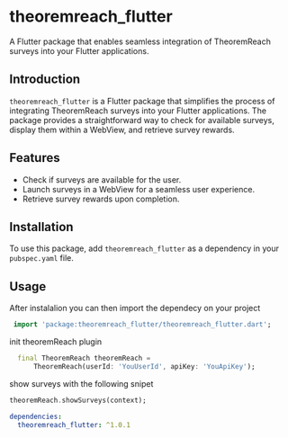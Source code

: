 
# theoremreach_flutter

A Flutter package that enables seamless integration of TheoremReach surveys into your Flutter applications.

## Introduction

`theoremreach_flutter` is a Flutter package that simplifies the process of integrating TheoremReach surveys into your Flutter applications. The package provides a straightforward way to check for available surveys, display them within a WebView, and retrieve survey rewards.

## Features

- Check if surveys are available for the user.
- Launch surveys in a WebView for a seamless user experience.
- Retrieve survey rewards upon completion.

## Installation

To use this package, add `theoremreach_flutter` as a dependency in your `pubspec.yaml` file.


## Usage
After instalalion you can then import the dependecy on your project

```dart
 import 'package:theoremreach_flutter/theoremreach_flutter.dart';
```
init theoremReach plugin
```dart
  final TheoremReach theoremReach =
      TheoremReach(userId: 'YouUserId', apiKey: 'YouApiKey');
```
show surveys with the following snipet

```dart
theoremReach.showSurveys(context);
```
```yaml
dependencies:
  theoremreach_flutter: ^1.0.1  
```
